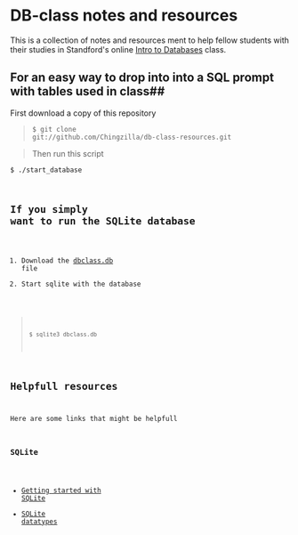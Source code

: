 # DB-class notes and resources #
This is a collection of notes and resources ment to help fellow students with their studies in Standford's online [Intro to Databases](www.db-class.org) class.

## For an easy way to drop into into a SQL prompt with tables used in class##
First download a copy of this repository

><code>$ git clone git://github.com/Chingzilla/db-class-resources.git</code>


>Then run this script

<code>$ ./start_database

## If you simply want to run the SQLite database ##
1. Download the [dbclass.db](https://github.com/Chingzilla/db-class-resources/raw/master/dbclass.db) file
2. Start sqlite with the database
> <code>$ sqlite3 dbclass.db</code>

## Helpfull resources ##
Here are some links that might be helpfull
### SQLite ###
* [Getting started with SQLite](http://www.sqlite.org/sqlite.html)
* [SQLite datatypes](http://www.sqlite.org/datatype3.html)
